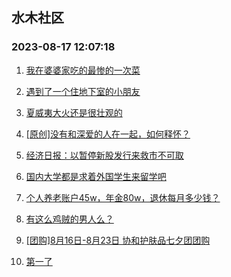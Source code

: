 ## 水木社区 
### 2023-08-17 12:07:18

1. [我在婆婆家吃的最惨的一次菜](https://www.mysmth.net/nForum/article/FamilyLife/1766361687)

2. [遇到了一个住地下室的小朋友](https://www.mysmth.net/nForum/article/ChildEducation/2260689)

3. [夏威夷大火还是很壮观的](https://www.mysmth.net/nForum/article/Geography/550620)

4. [[原创]没有和深爱的人在一起，如何释怀？](https://www.mysmth.net/nForum/article/Divorce/2038970)

5. [经济日报：以暂停新股发行来救市不可取](https://www.mysmth.net/nForum/article/Stock/10615446)

6. [国内大学都是求着外国学生来留学吧](https://www.mysmth.net/nForum/article/GaoKao/535474)

7. [个人养老账户45w，年金80w，退休每月多少钱？](https://www.mysmth.net/nForum/article/WorkLife/3366875)

8. [有这么鸡贼的男人么？](https://www.mysmth.net/nForum/article/Age/20300029)

9. [[团购]8月16日-8月23日 协和护肤品七夕团团购](https://www.mysmth.net/nForum/article/ADAgent_TG/1307191)

10. [第一了](https://www.mysmth.net/nForum/article/PreUnivEdu/97669)

